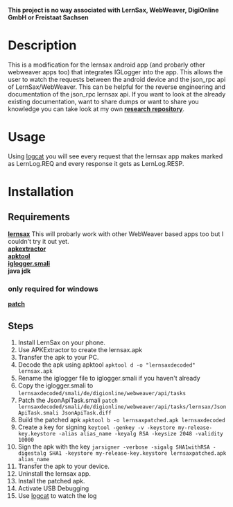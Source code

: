 **This project is no way associated with LernSax, WebWeaver, DigiOnline GmbH or Freistaat Sachsen**

# Description
This is a modification for the lernsax android app (and probarly other webweaver apps too) that integrates IGLogger into the app. 
This allows the user to watch the requests between the android device and the json_rpc api of LernSax/WebWeaver. 
This can be helpful for the reverse engineering and documentation of the json_rpc lernsax api. 
If you want to look at the already existing documentation, want to share dumps or want to share you knowledge you can take look at my own **[research repository](https://github.com/TKFRvisionOfficial/lernsax-webweaver-api-research)**.

# Usage
Using [logcat](https://developer.android.com/studio/command-line/logcat) you will see every request that the lernsax app makes marked as LernLog.REQ and every response it gets as LernLog.RESP.

# Installation

## Requirements
**[lernsax](https://play.google.com/store/apps/details?id=de.digionline.webweaverlernsax)**
This will probarly work with other WebWeaver based apps too but I couldn't try it out yet.<br>
**[apkextractor](https://play.google.com/store/apps/details?id=com.ext.ui)**<br>
**[apktool](https://ibotpeaches.github.io/Apktool/)**<br>
**[iglogger.smali](https://raw.githubusercontent.com/b3nn/IGLogger/master/iglogger_for_APKTOOLv2.smali)**<br>
**java jdk**
### only required for windows
**[patch](http://gnuwin32.sourceforge.net/downlinks/patch-bin-zip.php)**


## Steps
1. Install LernSax on your phone.
2. Use APKExtractor to create the lernsax.apk
3. Transfer the apk to your PC.
4. Decode the apk using apktool
``apktool d -o "lernsaxdecoded" lernsax.apk``
5. Rename the iglogger file to iglogger.smali if you haven't already
6. Copy the iglogger.smali to ``lernsaxdecoded/smali/de/digionline/webweaver/api/tasks``
7. Patch the JsonApiTask.smali
``patch lernsaxdecoded/smali/de/digionline/webweaver/api/tasks/lernsax/JsonApiTask.smali JsonApiTask.diff``
8. Build the patched apk
``apktool b -o lernsaxpatched.apk lernsaxdecoded``
9. Create a key for signing
``keytool -genkey -v -keystore my-release-key.keystore -alias alias_name -keyalg RSA -keysize 2048 -validity 10000``
10. Sign the apk with the key
``jarsigner -verbose -sigalg SHA1withRSA -digestalg SHA1 -keystore my-release-key.keystore lernsaxpatched.apk alias_name``
11. Transfer the apk to your device.
12. Uninstall the lernsax app.
13. Install the patched apk.
14. Activate USB Debugging
15. Use [logcat](https://developer.android.com/studio/command-line/logcat) to watch the log
